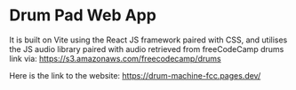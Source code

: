 # Drum Pad Web App

It is built on Vite using the React JS framework paired with CSS, and utilises the JS audio library paired with audio retrieved from freeCodeCamp drums link via: https://s3.amazonaws.com/freecodecamp/drums

Here is the link to the website: https://drum-machine-fcc.pages.dev/
